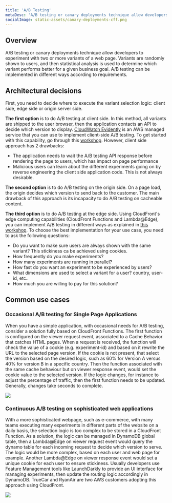 ```yaml
---
title: 'A/B Testing'
metaDesc: 'A/B testing or canary deployments technique allow developers to experiment with two or more variants of a web page.'
socialImage: static-assets/canary-deployments-cff.png
---
```

## Overview
A/B testing or canary deployments technique allow developers to experiment with two or more variants of a web page. Variants are randomly shown to users, and then statistical analysis is used to determine which variant performs better for a given business goal. A/B testing can be implemented in different ways according to requirements.

## Architectural decisions
First, you need to decide where to execute the variant selection logic: client side, edge side or origin server side.

**The first option** is to do A/B testing at client side. In this method, all variants are shipped to the user browser, then the application contacts an API to decide which version to display. [CloudWatch Evidently](https://aws.amazon.com/blogs/aws/cloudwatch-evidently/) is an AWS managed service that you can use to implement client-side A/B testing. To get started with this capability, go through this [workshop](https://catalog.workshops.aws/observability/en-US/evidently). However, client side approach has 2 drawbacks:
* The application needs to wait the A/B testing API response before rendering the page to users, which has impact on page performance
* Malicious users can learn about the different experiments going on by reverse engineering the client side application code. This is not always desirable.

**The second option** is to do A/B testing on the origin side. On a page load, the origin decides which version to send back to the customer. The main drawback of this approach is its incapacity to do A/B testing on cacheable content.

**The third option** is to do A/B testing at the edge side. Using CloudFront's edge computing capabilities (CloudFront Functions and Lambda@Edge), you can implement A/B testing in different ways as explained in [this workshop](https://catalog.us-east-1.prod.workshops.aws/workshops/e507820e-bd46-421f-b417-107cd608a3b2/en-US). To choose the best implementation for your use case, you need to ask the following questions:
* Do you want to make sure users are always shown with the same variant? This stickiness ca be achieved using cookies. 
* How frequently do you make experiments?
* How many experiments are running in parallel?
* How fast do you want an experiment to be experienced by users?
* What dimensions are used to select a variant for a user? country, user-id, etc..
* How much you are willing to pay for this solution?

## Common use cases

### Occasional A/B testing for Single Page Applications
When you have a simple application, with occasional needs for A/B testing, consider a solution fully based on CloudFront Functions. The first function is configured on the viewer request event, associated to a Cache Behavior that catches HTML pages. When a request is received, the function will check the value of a cookie (e.g. experiment-id) and based on it rewrite the URL to the selected page version. If the cookie is not present, that select the version based on the desired logic, such as 60% for Version A versus 40% for version B in a specific country. Then the function associated with the same cache behaviour but on viewer response event, would set the cookie value to the selected version. If the logic changes, for instance to adjust the percentage of traffic, then the first function needs to be updated. Generally, changes take seconds to complete.

![](/static-assets/canary-deployments-cff.png)

### Continuous A/B testing on sophisticated web applications
With a more sophisticated webpage, such as e-commerce, with many teams executing many experiments in different parts of the website on a daily basis, the selection logic is too complex to be stored in a CloudFront Function. As a solution, the logic can be managed in DynamoDB global table, then a Lambda@Edge on viewer request event would query the dynamo table for each incoming request to decide which version to serve. The logic would be more complex, based on each user and web page for example. Another Lambda@Edge on viewer response event would set a unique cookie for each user to ensure stickiness. Usually developers use Feature Management tools like LaunchDarkly to provide an UI interface for managing experiments, then update the routing logic accordingly in DynamoDB. TrueCar and RyanAir are two AWS customers adopting this approach using CloudFront.

![](/static-assets/canary-deployments-dynamo.png)


